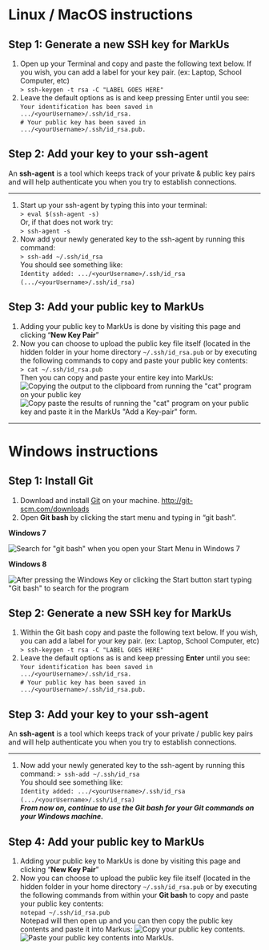 # Linux / MacOS instructions
## Step 1: Generate a new SSH key for MarkUs

1. Open up your Terminal and copy and paste the following text below. If you wish, you can add a label for your key pair. (ex: Laptop, School Computer, etc)  
`> ssh-keygen -t rsa -C "LABEL GOES HERE"`  
2. Leave the default options as is and keep pressing Enter until you see:  
`Your identification has been saved in .../<yourUsername>/.ssh/id_rsa.`  
`# Your public key has been saved in .../<yourUsername>/.ssh/id_rsa.pub.`  

## Step 2: Add your key to your ssh-agent
An **ssh-agent** is a tool which keeps track of your private & public key pairs and will help authenticate you when you try to establish connections.
___
1. Start up your ssh-agent by typing this into your terminal:  
`> eval $(ssh-agent -s)`  
Or, if that does not work try:  
`> ssh-agent -s`  
2. Now add your newly generated key to the ssh-agent by running this command:  
`> ssh-add ~/.ssh/id_rsa`  
You should see something like:  
`Identity added: .../<yourUsername>/.ssh/id_rsa`  
`(.../<yourUsername>/.ssh/id_rsa)`  

## Step 3: Add your public key to MarkUs
1. Adding your public key to MarkUs is done by visiting this page and clicking “**New Key Pair**”  
2. Now you can choose to upload the public key file itself (located in the hidden folder in your home directory `~/.ssh/id_rsa.pub` or by executing the following commands to copy and paste your public key contents:  
`> cat ~/.ssh/id_rsa.pub`  
Then you can copy and paste your entire key into MarkUs:  
![Copying the output to the clipboard from running the "cat" program on your public key](http://alexgrenier.ca/MarkUs/1.png)  
![Copy paste the results of running the "cat" program on your public key and paste it in the MarkUs "Add a Key-pair" form.](http://alexgrenier.ca/MarkUs/2.png)


***

# Windows instructions
## Step 1: Install Git

1. Download and install [Git](https://git-scm.com/) on your machine. http://git-scm.com/downloads  
2. Open **Git bash** by clicking the start menu and typing in “git bash”.  
  
**Windows 7**  
 
![Search for "git bash" when you open your Start Menu in Windows 7](http://alexgrenier.ca/MarkUs/3.png)

**Windows 8**  
  
![After pressing the Windows Key or clicking the Start button start typing "Git bash" to search for the program](http://alexgrenier.ca/MarkUs/4.png)  
  
## Step 2: Generate a new SSH key for MarkUs
1. Within the Git bash copy and paste the following text below. If you wish, you can add a label for your key pair. (ex: Laptop, School Computer, etc)  
`> ssh-keygen -t rsa -C "LABEL GOES HERE"`  
2. Leave the default options as is and keep pressing **Enter** until you see:  
`Your identification has been saved in .../<yourUsername>/.ssh/id_rsa.`  
`# Your public key has been saved in .../<yourUsername>/.ssh/id_rsa.pub.`  

## Step 3: Add your key to your ssh-agent  

An **ssh-agent** is a tool which keeps track of your private / public key pairs and will help authenticate you when you try to establish connections.  
___
1. Now add your newly generated key to the ssh-agent by running this command:
`> ssh-add ~/.ssh/id_rsa`  
You should see something like:  
`Identity added: .../<yourUsername>/.ssh/id_rsa`  
`(.../<yourUsername>/.ssh/id_rsa)`  
_**From now on, continue to use the Git bash for your Git commands on your Windows machine.**_

## Step 4: Add your public key to MarkUs  

1. Adding your public key to MarkUs is done by visiting this page and clicking “**New Key Pair**”  
2. Now you can choose to upload the public key file itself (located in the hidden folder in your home directory `~/.ssh/id_rsa.pub` or by executing the following commands from within your **Git bash** to copy and paste your public key contents:  
`notepad ~/.ssh/id_rsa.pub`  
Notepad will then open up and you can then copy the public key contents and paste it into Markus:
![Copy your public key contents.](http://alexgrenier.ca/MarkUs/5.png)  
![Paste your public key contents into MarkUs.](http://alexgrenier.ca/MarkUs/6.png)


